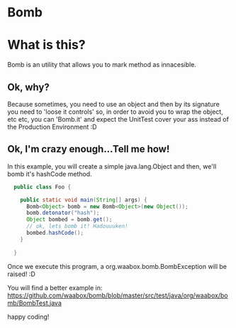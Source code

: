 # Bomb
<h1> What is this? </h2>
 
Bomb is an utility that allows you to mark method as innacesible.

<h2> Ok, why? </h2>

Because sometimes, you need to use an object and then by its signature you need to 'loose it controls' so, in order to avoid you to wrap the object, etc etc, you can 'Bomb.it' and expect the UnitTest cover your ass instead of the Production Environment :D

<h2>Ok, I'm crazy enough...Tell me how! </h2>

In this example, you will create a simple java.lang.Object and then, we'll bomb it's hashCode method.

```java
  public class Foo {

    public static void main(String[] args) {
      Bomb<Object> bomb = new Bomb<Object>(new Object());
      bomb.detonator("hash");
      Object bombed = bomb.get();
      // ok, lets bomb it! Hadouuuken!
      bombed.hashCode();
    }
  
  }
```
Once we execute this program, a org.waabox.bomb.BombException will be raised! :D

You will find a better example in: https://github.com/waabox/bomb/blob/master/src/test/java/org/waabox/bomb/BombTest.java


happy coding!

